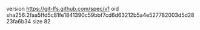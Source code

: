 version https://git-lfs.github.com/spec/v1
oid sha256:2faa5ffd5c81fe1841390c59bbf7cd6d63212b5a4e527782003d5d2823fa6b34
size 82
